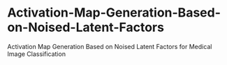 # Activation-Map-Generation-Based-on-Noised-Latent-Factors
Activation Map Generation Based on Noised Latent Factors for Medical Image Classification
